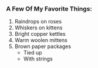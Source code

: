 ### A Few Of My Favorite Things:
1. Raindrops on roses
2. Whiskers on kittens
3. Bright copper kettles
4. Warm woolen mittens
5. Brown paper packages
    * Tied up
    * With strings
